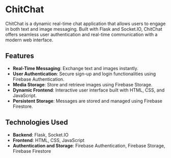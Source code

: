 # ChitChat

ChitChat is a dynamic real-time chat application that allows users to engage in both text and image messaging. Built with Flask and Socket.IO, ChitChat offers seamless user authentication and real-time communication with a modern web interface.

## Features

- **Real-Time Messaging**: Exchange text and images instantly.
- **User Authentication**: Secure sign-up and login functionalities using Firebase Authentication.
- **Media Storage**: Store and retrieve images using Firebase Storage.
- **Dynamic Frontend**: Interactive user interface built with HTML, CSS, and JavaScript.
- **Persistent Storage**: Messages are stored and managed using Firebase Firestore.

## Technologies Used

- **Backend**: Flask, Socket.IO
- **Frontend**: HTML, CSS, JavaScript
- **Authentication and Storage**: Firebase Authentication, Firebase Storage, Firebase Firestore

